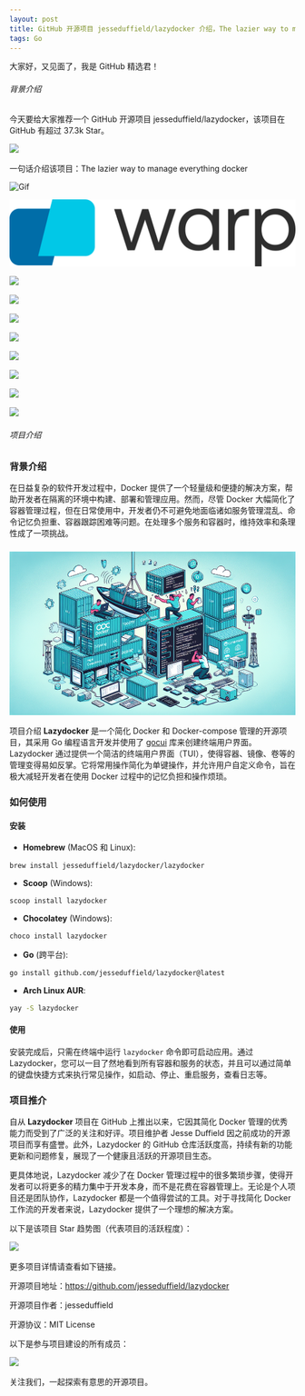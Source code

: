 ```yaml
---
layout: post
title: GitHub 开源项目 jesseduffield/lazydocker 介绍，The lazier way to manage everything docker
tags: Go
---
```


大家好，又见面了，我是 GitHub 精选君！

###### 背景介绍

今天要给大家推荐一个 GitHub 开源项目 jesseduffield/lazydocker，该项目在 GitHub 有超过 37.3k Star。

![](https://stats.deeptrain.net/repo/jesseduffield/lazydocker/?theme=light)

一句话介绍该项目：The lazier way to manage everything docker




![Gif](https://raw.githubusercontent.com/jesseduffield/lazydocker/master//docs/resources/demo3.gif)

![](https://raw.githubusercontent.com/jesseduffield/lazydocker/master/./assets/warp.png)

![](https://subble-marketing-portal-media-storage.s3.amazonaws.com/images/subble-black-name-logo.svg)

![](https://user-images.githubusercontent.com/8456633/59972109-8e9c8480-95cc-11e9-8350-38f7f86ba76d.png)

![](https://github.com/intabulas.png)

![](https://github.com/peppy.png)

![](https://github.com/piot.png)

![](https://github.com/rgwood.png)

![](https://github.com/oliverguenther.png)

![](https://github.com/pawanjay176.png)


###### 项目介绍

### 背景介绍
在日益复杂的软件开发过程中，Docker 提供了一个轻量级和便捷的解决方案，帮助开发者在隔离的环境中构建、部署和管理应用。然而，尽管 Docker 大幅简化了容器管理过程，但在日常使用中，开发者仍不可避免地面临诸如服务管理混乱、命令记忆负担重、容器跟踪困难等问题。在处理多个服务和容器时，维持效率和条理性成了一项挑战。

### 

![](https://raw.githubusercontent.com/ZhuPeng/pic/master/mac/compress_tmp-f087824516487f893d42019934af1030.png)

项目介绍
**Lazydocker** 是一个简化 Docker 和 Docker-compose 管理的开源项目，其采用 Go 编程语言开发并使用了 [gocui](https://github.com/jroimartin/gocui 'gocui') 库来创建终端用户界面。Lazydocker 通过提供一个简洁的终端用户界面（TUI），使得容器、镜像、卷等的管理变得易如反掌。它将常用操作简化为单键操作，并允许用户自定义命令，旨在极大减轻开发者在使用 Docker 过程中的记忆负担和操作烦琐。

### 如何使用

#### 安装
- **Homebrew** (MacOS 和 Linux):
```sh
brew install jesseduffield/lazydocker/lazydocker
```

- **Scoop** (Windows):
```sh
scoop install lazydocker
```

- **Chocolatey** (Windows):
```sh
choco install lazydocker
```

- **Go** (跨平台):
```sh
go install github.com/jesseduffield/lazydocker@latest
```

- **Arch Linux AUR**:
```sh
yay -S lazydocker
```

#### 使用
安装完成后，只需在终端中运行 `lazydocker` 命令即可启动应用。通过 Lazydocker，您可以一目了然地看到所有容器和服务的状态，并且可以通过简单的键盘快捷方式来执行常见操作，如启动、停止、重启服务，查看日志等。

### 项目推介
自从 **Lazydocker** 项目在 GitHub 上推出以来，它因其简化 Docker 管理的优秀能力而受到了广泛的关注和好评。项目维护者 Jesse Duffield 因之前成功的开源项目而享有盛誉。此外，Lazydocker 的 GitHub 仓库活跃度高，持续有新的功能更新和问题修复，展现了一个健康且活跃的开源项目生态。

更具体地说，Lazydocker 减少了在 Docker 管理过程中的很多繁琐步骤，使得开发者可以将更多的精力集中于开发本身，而不是花费在容器管理上。无论是个人项目还是团队协作，Lazydocker 都是一个值得尝试的工具。对于寻找简化 Docker 工作流的开发者来说，Lazydocker 提供了一个理想的解决方案。

以下是该项目 Star 趋势图（代表项目的活跃程度）：

![](https://api.star-history.com/svg?repos=jesseduffield/lazydocker&type=Timeline)

更多项目详情请查看如下链接。

开源项目地址：https://github.com/jesseduffield/lazydocker 

开源项目作者：jesseduffield

开源协议：MIT License

以下是参与项目建设的所有成员：

![](https://contrib.rocks/image?repo=jesseduffield/lazydocker)

关注我们，一起探索有意思的开源项目。

